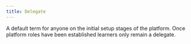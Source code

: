 ```yaml
---
title: Delegate
---
```

A default term for anyone on the initial setup stages of the platform. Once platform roles have been established learners only remain a delegate.
